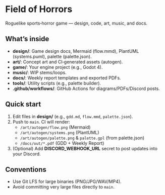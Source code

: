 # Field of Horrors
Roguelike sports‑horror game — design, code, art, music, and docs.

## What’s inside
- **design/**: Game design docs, Mermaid (flow.mmd), PlantUML (systems.puml), palette (palette.json).
- **art/**: Concept art and CI‑generated assets (autogen).
- **game/**: Your engine project (e.g., Godot 4).
- **music/**: WIP stems/loops.
- **docs/**: Weekly report templates and exported PDFs.
- **tools/**: Utility scripts (e.g., palette builder).
- **.github/workflows/**: GitHub Actions for diagrams/PDFs/Discord posts.

## Quick start
1) Edit files in **design/** (e.g., `gdd.md`, `flow.mmd`, `palette.json`).
2) Push to `main`. CI will render:
   - `/art/autogen/flow.png` (Mermaid)
   - `/art/autogen/systems.png` (PlantUML)
   - `/art/autogen/palette.png` & `palette.gpl` (from palette.json)
   - `/docs/out/*.pdf` (GDD + Weekly Report)
3) (Optional) Add **DISCORD_WEBHOOK_URL** secret to post updates into your Discord.

## Conventions
- Use Git LFS for large binaries (PNG/JPG/WAV/MP4).
- Avoid committing very large files directly to `main`.
